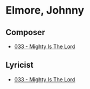 # Elmore, Johnny

## Composer

- [033 - Mighty Is The Lord](/hymns/033.md)

## Lyricist

- [033 - Mighty Is The Lord](/hymns/033.md)

